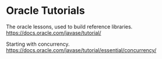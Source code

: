 # Oracle Tutorials
The oracle lessons, used to build reference libraries.
https://docs.oracle.com/javase/tutorial/

Starting with concurrency.
https://docs.oracle.com/javase/tutorial/essential/concurrency/

